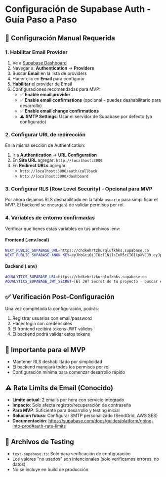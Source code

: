 # Configuración de Supabase Auth - Guía Paso a Paso

## 📝 Configuración Manual Requerida

### 1. Habilitar Email Provider

1. Ve a [Supabase Dashboard](https://supabase.com/dashboard/project/chdkehrtzkurqlufkhks)
2. Navegar a: **Authentication** → **Providers**
3. Buscar **Email** en la lista de providers
4. Hacer clic en **Email** para configurar
5. **Habilitar** el provider de Email
6. Configuraciones recomendadas para MVP:
   - ✅ **Enable email provider**
   - ✅ **Enable email confirmations** (opcional - puedes deshabilitarlo para desarrollo)
   - ✅ **Enable email change confirmations**
   - ⚠️ **SMTP Settings**: Usar el servidor de Supabase por defecto (ya configurado)

### 2. Configurar URL de redirección

En la misma sección de Authentication:

1. Ir a **Authentication** → **URL Configuration**
2. En **Site URL** agregar: `http://localhost:3000`
3. En **Redirect URLs** agregar:
   - `http://localhost:3000/auth/callback`
   - `http://localhost:3000/dashboard`

### 3. Configurar RLS (Row Level Security) - Opcional para MVP

Por ahora dejamos RLS deshabilitado en la tabla `usuario` para simplificar el MVP.
El backend se encargará de validar permisos por rol.

### 4. Variables de entorno confirmadas

Verificar que tienes estas variables en tus archivos .env:

#### Frontend (.env.local)

```bash
NEXT_PUBLIC_SUPABASE_URL=https://chdkehrtzkurqlufkhks.supabase.co
NEXT_PUBLIC_SUPABASE_ANON_KEY=eyJhbGciOiJIUzI1NiIsInR5cCI6IkpXVCJ9.eyJpc3MiOiJzdXBhYmFzZSIsInJlZiI6ImNoZGtlaHJ0emt1cnFsdWZraGtzIiwicm9sZSI6ImFub24iLCJpYXQiOjE3NTU1NTQ1MzgsImV4cCI6MjA3MTEzMDUzOH0.Im7qaR8xOZhPL84TlgOahnbcHURiPm1kBZfj3skPWjg
```

#### Backend (.env)

```bash
AQUALYTICS_SUPABASE_URL=https://chdkehrtzkurqlufkhks.supabase.co
AQUALYTICS_SUPABASE_JWT_SECRET=[El JWT Secret de tu proyecto - buscar en Project Settings → API]
```

## ✅ Verificación Post-Configuración

Una vez completada la configuración, podrás:

1. Registrar usuarios con email/password
2. Hacer login con credenciales
3. El frontend recibirá tokens JWT válidos
4. El backend podrá validar estos tokens

## 🚨 Importante para el MVP

- Mantener RLS deshabilitado por simplicidad
- El backend manejará todos los permisos por rol
- Configuración mínima para comenzar desarrollo rápido

## ⚠️ Rate Limits de Email (Conocido)

- **Límite actual**: 2 emails por hora con servicio integrado
- **Impacto**: Solo afecta registro/recuperación de contraseña
- **Para MVP**: Suficiente para desarrollo y testing inicial
- **Solución futura**: Configurar SMTP personalizado (SendGrid, AWS SES)
- **Documentación**: <https://supabase.com/docs/guides/platform/going-into-prod#auth-rate-limits>

## 🔧 Archivos de Testing

- `test-supabase.ts`: Solo para verificación de configuración
- Los valores "no usados" son intencionales (solo verificamos errores, no datos)
- No se incluye en build de producción
